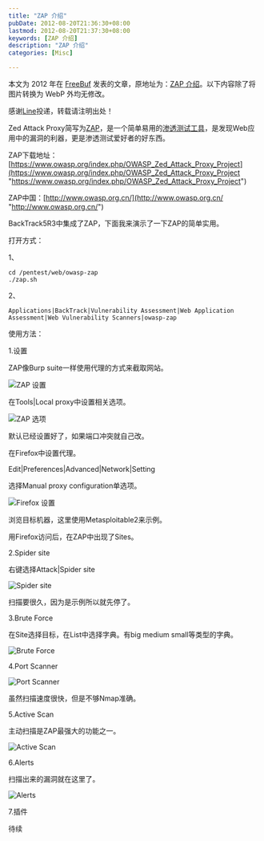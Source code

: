```yaml
---
title: "ZAP 介绍"
pubDate: 2012-08-20T21:36:30+08:00
lastmod: 2012-08-20T21:37:30+08:00
keywords: [ZAP 介绍]
description: "ZAP 介绍"
categories: [Misc]

---
```


本文为 2012 年在 [FreeBuf](https://www.freebuf.com/ "FreeBuf") 发表的文章，原地址为：[ZAP 介绍](https://www.freebuf.com/sectool/5427.html "ZAP 介绍")。以下内容除了将图片转换为 WebP 外均无修改。

感谢[Line](http://linehk.blog.com/ "Line")投递，转载请注明出处！

Zed Attack Proxy简写为[ZAP](http://www.freebuf.com/sectool/103803.html "ZAP")，是一个简单易用的[渗透测试工具](http://www.freebuf.com/sectool/96574.html "渗透测试工具")，是发现Web应用中的漏洞的利器，更是渗透测试爱好者的好东西。

ZAP下载地址：[https://www.owasp.org/index.php/OWASP_Zed_Attack_Proxy_Project](https://www.owasp.org/index.php/OWASP_Zed_Attack_Proxy_Project "https://www.owasp.org/index.php/OWASP_Zed_Attack_Proxy_Project")

ZAP中国：[http://www.owasp.org.cn/](http://www.owasp.org.cn/ "http://www.owasp.org.cn/")

BackTrack5R3中集成了ZAP，下面我来演示了一下ZAP的简单实用。

<!--more-->

打开方式：

1、

```shell
cd /pentest/web/owasp-zap
./zap.sh
```

2、

```text
Applications|BackTrack|Vulnerability Assessment|Web Application Assessment|Web Vulnerability Scanners|owasp-zap
```

使用方法：

1.设置

ZAP像Burp suite一样使用代理的方式来截取网站。

![ZAP 设置](/images/zap-introduction/zap-setting.webp "ZAP 设置")

在Tools|Local proxy中设置相关选项。

![ZAP 选项](/images/zap-introduction/zap-option.webp "ZAP 选项")

默认已经设置好了，如果端口冲突就自己改。

在Firefox中设置代理。

Edit|Preferences|Advanced|Network|Setting

选择Manual proxy configuration单选项。

![Firefox 设置](/images/zap-introduction/firefox-setting.webp "Firefox 设置")

浏览目标机器，这里使用Metasploitable2来示例。

用Firefox访问后，在ZAP中出现了Sites。

2.Spider site

右键选择Attack|Spider site

![Spider site](/images/zap-introduction/spider-site.webp "Spider site")

扫描要很久，因为是示例所以就先停了。

3.Brute Force

在Site选择目标，在List中选择字典。有big medium small等类型的字典。

![Brute Force](/images/zap-introduction/brute-force.webp "Brute Force")

4.Port Scanner

![Port Scanner](/images/zap-introduction/port-scanner.webp "Port Scanner")

虽然扫描速度很快，但是不够Nmap准确。

5.Active Scan

主动扫描是ZAP最强大的功能之一。

![Active Scan](/images/zap-introduction/active-scan.webp "Active Scan")

6.Alerts

扫描出来的漏洞就在这里了。

![Alerts](/images/zap-introduction/alerts.webp "Alerts")

7.插件

待续
